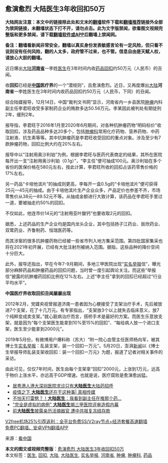  <h2>愈演愈烈 大陆医生3年收回扣50万</h2> <p class="notice"><b>大陆网友注意：本文中的链接除此处和文末的<a href="https://github.com/bannedbook/fanqiang" >翻墙</a>软件下载和<a href="https://github.com/killgcd/justmysocks/blob/master/README.md">翻墙推荐</a>链接外全部为禁网链接，未翻墙状态下打不开，请勿点击。此为文字版禁闻，欲看图文视频完整版和更多禁闻，请下载<a href="https://github.com/bannedbook/fanqiang">翻墙软件或APP</a>后翻墙上禁闻网。</p><p>备注：翻墙看新闻非常安全，翻墙以真实身份发表敏感言论有一定风险，但只看不说则没有任何风险，翻的人太多，政府管不过来，也不管。信息自由是天赋人权，请放心大胆的翻墙。</b></p>  <div class="entry"> <p id="conimg">近日爆出<a href="https://www.bannedbook.org/bnews/tag/%e5%a4%a7%e9%99%86/" class="st_tag internal_tag" rel="tag" title="标签 大陆 下的日志">大陆</a><strong><a href="https://www.bannedbook.org/bnews/tag/%e6%b2%b3%e5%8d%97%e7%9c%81/" class="st_tag internal_tag" rel="tag" title="标签 河南省 下的日志">河南省</a></strong>一李姓<a href="https://www.bannedbook.org/bnews/tag/%e5%8c%bb%e7%94%9f/" class="st_tag internal_tag" rel="tag" title="标签 医生 下的日志">医生</a>在3年时间内收<a href="https://www.bannedbook.org/bnews/tag/%E8%8D%AF%E5%93%81/" class="st_tag internal_tag" rel="tag" title="标签 药品 下的日志">药品</a><a href="https://www.bannedbook.org/bnews/tag/%E5%9B%9E%E6%89%A3/" class="st_tag internal_tag" rel="tag" title="标签 回扣 下的日志">回扣</a>约50万元（人民币）的丑闻。</p> <p>收<strong>回扣</strong>已经是<strong><span class='wp_keywordlink_affiliate'><a href="https://www.bannedbook.org/" title="中国" target="_blank">中国</a></span>医疗界</strong>的一个“潜规则”，且愈演愈烈。近日，又再度爆出<span class='wp_keywordlink_affiliate'><a href="https://www.bannedbook.org/" title="大陆" target="_blank">大陆</a></span><strong>河南省</strong>一李姓医生在3年时间内收药品回扣约50万元（人民币，下同）的丑闻。</p> <p>综合陆媒报导，12月14日，中国“裁判文书网”显示，河南省内一乡县医院<a href="https://www.bannedbook.org/bnews/tag/%e8%82%bf%e7%98%a4/" class="st_tag internal_tag" rel="tag" title="标签 肿瘤 下的日志">肿瘤</a>内科副主任李君旺收受多家制药企业的贿款多达50.56万元。李某因此被判处有期徒刑2年，缓刑2年。</p>  <p>报导指，李君旺于2016年1月至2020年6月期间，对各种抗肿瘤药物“明码标价”收取回扣，涉及药品品种多达20多个，包括<a href="https://www.bannedbook.org/bnews/tag/%e8%82%bf%e7%98%a4%e7%a7%91/" class="st_tag internal_tag" rel="tag" title="标签 肿瘤科 下的日志">肿瘤科</a>常用化疗药物、营养药物、中药注射液、抗生素等等。其中抗肿瘤药是李君旺收受回扣的重点对象。涉及至少有7款肿瘤药物，回扣比例大约在20%左右。</p> <p>报导中以“注射用奥沙利铂”为例，根据李君旺与医药代表商定的结果，其所在医院每开出一支“注射用奥沙利铂（0.1g）”，“李主任”便可抽成100元。奥沙利铂在多个省份的医保价格在580元左右，按此计算，李君旺所收的回扣占该药零售价格的17%左右。</p> <p>另一药品“卡培他滨片”的抽成则更高，李每开一盒0.5g的“卡培他滨片”便可获得25元—45元的抽成。由于卡培他滨片生产企业众多，产品定价也参差不齐，市场零售价从38元—89.52元不等。从抽成金额进行大致计算，该药品在李君旺手里过一道，要被抽走约50%的回扣。</p>  <p>不仅如此，他连市价14元的“注射用亚叶酸钙”也要收取2元的回扣。</p> <p>据悉，上述药品的生产企业均是国内龙头企业，其中包括扬子江药业、辰欣药业、双鹭药业、齐鲁制药、恒瑞医药等。</p> <p>而其涉案的很多抗肿瘤药物已经被一些省市列入地方集采范围。第四批国家集采也将在2021年初开展，已经有大批注射剂被纳入范围。据指，这些品种的降价空间十分巨大。</p>  <p>此外，报导还指出，早在今年7-9月期间，多地三甲医院出现“<span class='wp_keywordlink'><a href="https://www.bannedbook.org/forum30/" title="我要举报贪官 网络举报贪污" target="_blank">实名举报</a></span>信”，曝光部分麻醉药品和肿瘤药品的回扣问题，当时曾一度引起舆论关注。而这些“举报信”披露的抗肿瘤药回扣比例在12%左右。上述“李主任”拿到的回扣已经超过“行业平均水平”。</p> <p><strong>中国医疗界收取回扣丑闻屡屡出现</strong></p> <p>2012年2月，党媒央视曾报道济南一患者因为心梗接受了支架治疗手术，先后被放进7个支架，花了十几万元。有专家指出，“支架放3个以上就失去临床意义，放7个纯粹变成卖支架。”就心脏病治疗而言，搭桥手术是最好的方案。而医生乐意放支架，就是因为“每个支架医生能拿到10%至15%的回扣”、“每给病人放一个进口支架，医生至少能拿到2000元”。</p>  <p>2019年5月份，有微博用户爆料称（苏大）“附一院心血管主任医师杨向军，被其博士生<a href="https://www.bannedbook.org/bnews/tag/%e5%ae%9e%e5%90%8d%e4%b8%be%e6%8a%a5/" class="st_tag internal_tag" rel="tag" title="标签 实名举报 下的日志">实名举报</a>：乱装支架，装一个回扣一万元”。5月20日，澎湃<span class='wp_keywordlink_affiliate'><a href="https://www.bannedbook.org/" title="新闻">新闻</a></span>以《博士生举报导师乱装支架收回扣：装一个回扣一万元》为题，报道了记者对相关事件的采访。</p> <p>由此可见，仅仅7年时间，医生由每个支架拿“回扣”2000元，上涨到1万元，远高于物价上涨水平，亦远高于GDP增速。也就是说，医疗腐败是愈演愈凶猛。</p> <ul class='op-related-articles' title='相关阅读'> <li><a href='https://www.bannedbook.org/bnews/cnnews/hknews/20201102/1424457.html' target='_blank'>居粤港人港大深圳医院求诊只有<b>大陆医生</b>大陆药招呼</a></li> <li><a href='https://www.bannedbook.org/bnews/bannedvideo/20200905/1391433.html' target='_blank'>疫情之下 <b>大陆医生</b>还在干这种事| 真相传媒</a></li> <li><a href='https://www.bannedbook.org/bnews/cbnews/20200323/1298721.html' target='_blank'>不怕天打雷劈？！<b>大陆医生</b>：我看到副主任在推那个药...</a></li> <li><a href='https://www.bannedbook.org/bnews/cbnews/20200323/1298607.html' target='_blank'>&quot;完全是虚拟的病例&quot; <b>大陆医生</b>揭三甲医院评审造假内幕</a></li> <li><a href='https://www.bannedbook.org/bnews/cbnews/20200222/1281422.html' target='_blank'>前<b>大陆医生</b>披露亲历活摘器官 遭中共报复冻结存款</a></li> </ul> <p class="texttj"> <a href="https://github.com/bannedbook/fanqiang/wiki/V2ray%E6%9C%BA%E5%9C%BA" target="_blank">V2free机场25%引荐返利：全平台免费SS/V2ray节点+经济套餐高速翻墙</a><br/> <a href="https://github.com/bannedbook/fanqiang/wiki/%E7%A6%81%E9%97%BB%E7%BD%91%E5%AE%89%E5%8D%93%E7%BF%BB%E5%A2%99%E6%96%B0%E9%97%BBAPP" target="_blank">免费PC翻墙、安卓VPN翻墙APP</a></p><p> 来源：<span class='wp_keywordlink_affiliate'><a href="https://www.secretchina.com/" title="看中国" target="_blank">看中国</a></span> </p><a name='sharetosocial'></a>       <div><b>本文的图文或视频完整版</b>：<a href='https://www.bannedbook.org/bnews/cbnews/20201221/1452081.html'>愈演愈烈 大陆医生3年收回扣50万</a></div>  </div><!--END ENTRY--> <div class="postfooter"> <div>本文标签：<a href="https://www.bannedbook.org/bnews/tag/%e5%8c%bb%e7%94%9f/" rel="tag">医生</a>, <a href="https://www.bannedbook.org/bnews/tag/%E5%9B%9E%E6%89%A3/" rel="tag">回扣</a>, <a href="https://www.bannedbook.org/bnews/tag/%e5%a4%a7%e9%99%86/" rel="tag">大陆</a>, <a href="https://www.bannedbook.org/bnews/tag/%E5%A4%A7%E9%99%86%E5%8C%BB%E7%94%9F/" rel="tag">大陆医生</a>, <a href="https://www.bannedbook.org/bnews/tag/%e5%ae%9e%e5%90%8d%e4%b8%be%e6%8a%a5/" rel="tag">实名举报</a>, <a href="https://www.bannedbook.org/bnews/tag/%e6%b2%b3%e5%8d%97%e7%9c%81/" rel="tag">河南省</a>, <a href="https://www.bannedbook.org/bnews/tag/%e8%82%bf%e7%98%a4/" rel="tag">肿瘤</a>, <a href="https://www.bannedbook.org/bnews/tag/%e8%82%bf%e7%98%a4%e7%a7%91/" rel="tag">肿瘤科</a>, <a href="https://www.bannedbook.org/bnews/tag/%E8%8D%AF%E5%93%81/" rel="tag">药品</a></div>  </div><!--END POSTFOOTER--> 